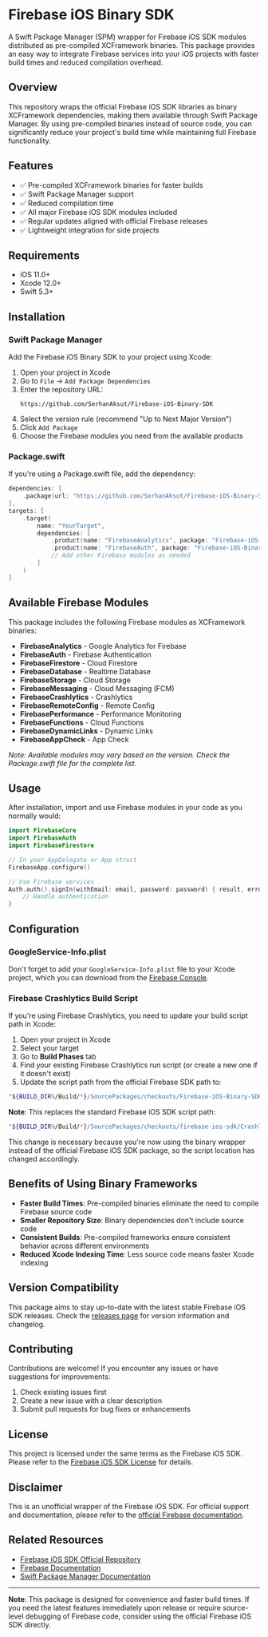 # Firebase iOS Binary SDK

A Swift Package Manager (SPM) wrapper for Firebase iOS SDK modules distributed as pre-compiled XCFramework binaries. This package provides an easy way to integrate Firebase services into your iOS projects with faster build times and reduced compilation overhead.

## Overview

This repository wraps the official Firebase iOS SDK libraries as binary XCFramework dependencies, making them available through Swift Package Manager. By using pre-compiled binaries instead of source code, you can significantly reduce your project's build time while maintaining full Firebase functionality.

## Features

- ✅ Pre-compiled XCFramework binaries for faster builds
- ✅ Swift Package Manager support
- ✅ Reduced compilation time
- ✅ All major Firebase iOS SDK modules included
- ✅ Regular updates aligned with official Firebase releases
- ✅ Lightweight integration for side projects

## Requirements

- iOS 11.0+
- Xcode 12.0+
- Swift 5.3+

## Installation

### Swift Package Manager

Add the Firebase iOS Binary SDK to your project using Xcode:

1. Open your project in Xcode
2. Go to `File` → `Add Package Dependencies`
3. Enter the repository URL:
   ```
   https://github.com/SerhanAksut/Firebase-iOS-Binary-SDK
   ```
4. Select the version rule (recommend "Up to Next Major Version")
5. Click `Add Package`
6. Choose the Firebase modules you need from the available products

### Package.swift

If you're using a Package.swift file, add the dependency:

```swift
dependencies: [
    .package(url: "https://github.com/SerhanAksut/Firebase-iOS-Binary-SDK", from: "1.0.0")
],
targets: [
    .target(
        name: "YourTarget",
        dependencies: [
            .product(name: "FirebaseAnalytics", package: "Firebase-iOS-Binary-SDK"),
            .product(name: "FirebaseAuth", package: "Firebase-iOS-Binary-SDK"),
            // Add other Firebase modules as needed
        ]
    )
]
```

## Available Firebase Modules

This package includes the following Firebase modules as XCFramework binaries:

- **FirebaseAnalytics** - Google Analytics for Firebase
- **FirebaseAuth** - Firebase Authentication
- **FirebaseFirestore** - Cloud Firestore
- **FirebaseDatabase** - Realtime Database
- **FirebaseStorage** - Cloud Storage
- **FirebaseMessaging** - Cloud Messaging (FCM)
- **FirebaseCrashlytics** - Crashlytics
- **FirebaseRemoteConfig** - Remote Config
- **FirebasePerformance** - Performance Monitoring
- **FirebaseFunctions** - Cloud Functions
- **FirebaseDynamicLinks** - Dynamic Links
- **FirebaseAppCheck** - App Check

*Note: Available modules may vary based on the version. Check the Package.swift file for the complete list.*

## Usage

After installation, import and use Firebase modules in your code as you normally would:

```swift
import FirebaseCore
import FirebaseAuth
import FirebaseFirestore

// In your AppDelegate or App struct
FirebaseApp.configure()

// Use Firebase services
Auth.auth().signIn(withEmail: email, password: password) { result, error in
    // Handle authentication
}
```

## Configuration

### GoogleService-Info.plist

Don't forget to add your `GoogleService-Info.plist` file to your Xcode project, which you can download from the [Firebase Console](https://console.firebase.google.com/).

### Firebase Crashlytics Build Script

If you're using Firebase Crashlytics, you need to update your build script path in Xcode:

1. Open your project in Xcode
2. Select your target
3. Go to **Build Phases** tab
4. Find your existing Firebase Crashlytics run script (or create a new one if it doesn't exist)
5. Update the script path from the official Firebase SDK path to:

```bash
"${BUILD_DIR%/Build/*}/SourcePackages/checkouts/Firebase-iOS-Binary-SDK/Crashlytics/run"
```

**Note**: This replaces the standard Firebase iOS SDK script path:
```bash
"${BUILD_DIR%/Build/*}/SourcePackages/checkouts/firebase-ios-sdk/Crashlytics/run"
```

This change is necessary because you're now using the binary wrapper instead of the official Firebase iOS SDK package, so the script location has changed accordingly.

## Benefits of Using Binary Frameworks

- **Faster Build Times**: Pre-compiled binaries eliminate the need to compile Firebase source code
- **Smaller Repository Size**: Binary dependencies don't include source code
- **Consistent Builds**: Pre-compiled frameworks ensure consistent behavior across different environments
- **Reduced Xcode Indexing Time**: Less source code means faster Xcode indexing

## Version Compatibility

This package aims to stay up-to-date with the latest stable Firebase iOS SDK releases. Check the [releases page](https://github.com/SerhanAksut/Firebase-iOS-Binary-SDK/releases) for version information and changelog.

## Contributing

Contributions are welcome! If you encounter any issues or have suggestions for improvements:

1. Check existing issues first
2. Create a new issue with a clear description
3. Submit pull requests for bug fixes or enhancements

## License

This project is licensed under the same terms as the Firebase iOS SDK. Please refer to the [Firebase iOS SDK License](https://github.com/firebase/firebase-ios-sdk/blob/master/LICENSE) for details.

## Disclaimer

This is an unofficial wrapper of the Firebase iOS SDK. For official support and documentation, please refer to the [official Firebase documentation](https://firebase.google.com/docs/ios/setup).

## Related Resources

- [Firebase iOS SDK Official Repository](https://github.com/firebase/firebase-ios-sdk)
- [Firebase Documentation](https://firebase.google.com/docs)
- [Swift Package Manager Documentation](https://swift.org/package-manager/)

---

**Note**: This package is designed for convenience and faster build times. If you need the latest features immediately upon release or require source-level debugging of Firebase code, consider using the official Firebase iOS SDK directly.

